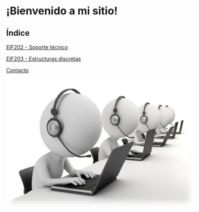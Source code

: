 # ¡Bienvenido a mi sitio!

## Índice

[EIF202 - Soporte técnico](_eif202\portadaeif202.md)

[EIF203 - Estructuras discretas](./_eif203/portadaeif203.md)

[Contacto](./contacto.md)

![](images\prueba.png)